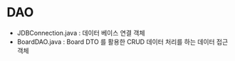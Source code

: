 # DAO

- JDBConnection.java		: 데이터 베이스 연결 객체
- BoardDAO.java				: Board DTO 를 활용한 CRUD 데이터 처리를 하는 데이터 접근 객체



